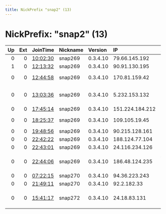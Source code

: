 ```yaml
---
title: NickPrefix "snap2" (13)
---
```


# NickPrefix: "snap2" (13)

|   Up |   Ext | JoinTime                                                                                            | Nickname   | Version   | IP              | AS                                       | CC   |   ORp |   Dirp | OS    | Contact   |   eFamMembers |
|-----:|------:|:----------------------------------------------------------------------------------------------------|:-----------|:----------|:----------------|:-----------------------------------------|:-----|------:|-------:|:------|:----------|--------------:|
|    0 |     0 | [10:02:30](https://metrics.torproject.org/rs.html#details/E4D94FCFF028BDBA95A692BD7ED13205D328D0F4) | snap269    | 0.3.4.10  | 79.66.145.192   | TalkTalk                                 | gb   | 34473 |      0 | Linux | None      |             1 |
|    1 |     0 | [12:13:32](https://metrics.torproject.org/rs.html#details/B70836597714450CAC744214D69E777546A49E8F) | snap269    | 0.3.4.10  | 90.91.130.195   | Orange                                   | fr   | 46279 |      0 | Linux | None      |             1 |
|    0 |     0 | [12:44:58](https://metrics.torproject.org/rs.html#details/71BCFEC0E4E8F0CCFD64A40BF608B3B4E8DF4CF5) | snap269    | 0.3.4.10  | 170.81.159.42   | EXPRESS NETWORK-ME                       | br   | 40575 |      0 | Linux | None      |             1 |
|    0 |     0 | [13:03:36](https://metrics.torproject.org/rs.html#details/C822A0A2712CBE5CC32FD2D830DCE4B35F02D984) | snap269    | 0.3.4.10  | 5.232.153.132   | Iran Telecommunication Company PJS       | ir   | 35255 |      0 | Linux | None      |             1 |
|    0 |     0 | [17:45:14](https://metrics.torproject.org/rs.html#details/74F3C3544747F95D597FBDDE0E5857D6A777358B) | snap269    | 0.3.4.10  | 151.224.184.212 | Sky UK Limited                           | gb   | 33271 |      0 | Linux | None      |             1 |
|    0 |     0 | [18:25:37](https://metrics.torproject.org/rs.html#details/8D3B518D00393875AD314706212B69B7DC783435) | snap269    | 0.3.4.10  | 109.105.19.45   | Giganet Internet Szolgaltato Kft         | hu   | 38701 |      0 | Linux | None      |             1 |
|    0 |     0 | [19:48:56](https://metrics.torproject.org/rs.html#details/C6DA234DDDEAE89E483ACD4571BBE20C6F4661D7) | snap269    | 0.3.4.10  | 90.215.128.161  | Sky UK Limited                           | gb   | 40975 |      0 | Linux | None      |             1 |
|    0 |     0 | [22:42:22](https://metrics.torproject.org/rs.html#details/983C8AA8A3285E69D34581A02BFADC705F0D710D) | snap269    | 0.3.4.10  | 188.124.77.104  | Eta BG Ltd.                              | bg   | 41259 |      0 | Linux | None      |             1 |
|    0 |     0 | [22:43:01](https://metrics.torproject.org/rs.html#details/461F187ACCF2E4C00825B456E17FD44F46CB1AFE) | snap269    | 0.3.4.10  | 24.116.234.126  | Cable One                                | us   | 45307 |      0 | Linux | None      |             1 |
|    0 |     0 | [22:44:06](https://metrics.torproject.org/rs.html#details/D208A7445098FF9BB842E4D041FE419BA469E3F5) | snap269    | 0.3.4.10  | 186.48.124.235  | Administracion Nacional de Telecomunicac | uy   | 36897 |      0 | Linux | None      |             1 |
|    0 |     0 | [07:22:15](https://metrics.torproject.org/rs.html#details/B0C0F471E26698D6BC8FEA7FB75F37EE9D40D81C) | snap270    | 0.3.4.10  | 94.36.223.243   | Tiscali SpA                              | it   | 37857 |      0 | Linux | None      |             1 |
|    0 |     0 | [21:49:11](https://metrics.torproject.org/rs.html#details/8D9D2795AA9AABE0CE650A49FAC1A54D0130D688) | snap270    | 0.3.4.10  | 92.2.182.33     | TalkTalk                                 | gb   | 42997 |      0 | Linux | None      |             1 |
|    0 |     0 | [15:41:17](https://metrics.torproject.org/rs.html#details/11DB4CE0C7039B7454237BCF129D87633C098E05) | snap272    | 0.3.4.10  | 24.18.83.131    | Comcast Cable Communications, LLC        | us   | 41483 |      0 | Linux | None      |             1 |
